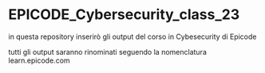 # EPICODE_Cybersecurity_class_23
in questa repository inserirò gli output del corso in Cybesecurity di Epicode


tutti gli output saranno rinominati seguendo la nomenclatura learn.epicode.com
